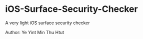 # iOS-Surface-Security-Checker

A very light iOS surface security checker 

Author: Ye Yint Min Thu Htut 

 
